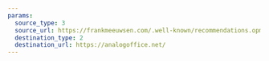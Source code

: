 ```yaml
---
params:
  source_type: 3
  source_url: https://frankmeeuwsen.com/.well-known/recommendations.opml
  destination_type: 2
  destination_url: https://analogoffice.net/
---
```

